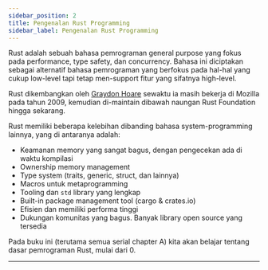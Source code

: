 ```yaml
---
sidebar_position: 2
title: Pengenalan Rust Programming
sidebar_label: Pengenalan Rust Programming
---
```


Rust adalah sebuah bahasa pemrograman general purpose yang fokus pada performance, type safety, dan concurrency. Bahasa ini diciptakan sebagai alternatif bahasa pemrograman yang berfokus pada hal-hal yang cukup low-level tapi tetap men-support fitur yang sifatnya high-level.

Rust dikembangkan oleh [Graydon Hoare](https://twitter.com/graydon_pub) sewaktu ia masih bekerja di Mozilla pada tahun 2009, kemudian di-maintain dibawah naungan Rust Foundation hingga sekarang.

Rust memiliki beberapa kelebihan dibanding bahasa system-programming lainnya, yang di antaranya adalah:

- Keamanan memory yang sangat bagus, dengan pengecekan ada di waktu kompilasi
- Ownership memory management
- Type system (traits, generic, struct, dan lainnya)
- Macros untuk metaprogramming
- Tooling dan `std` library yang lengkap
- Built-in package management tool (cargo & crates.io)
- Efisien dan memiliki performa tinggi
- Dukungan komunitas yang bagus. Banyak library open source yang tersedia

Pada buku ini (terutama semua serial chapter A) kita akan belajar tentang dasar pemrograman Rust, mulai dari 0.

---

